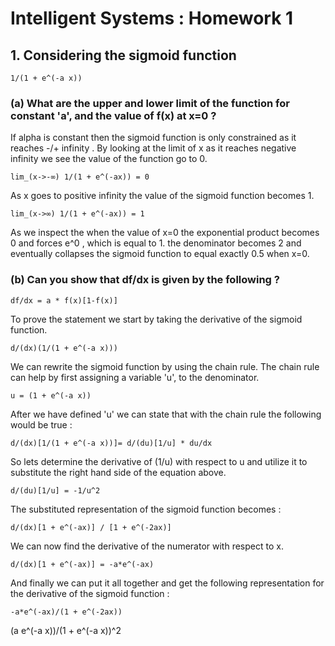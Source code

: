 # Intelligent Systems : Homework 1


## 1. Considering the sigmoid function

```
1/(1 + e^(-a x))
```

### (a) What are the upper and lower limit of the function for constant 'a', and the value of f(x) at x=0 ?

If alpha is constant then the sigmoid function is only constrained as it reaches -/+ infinity . By looking at the limit of x as it reaches negative infinity we see the value of the function go to 0.
```
lim_(x->-∞) 1/(1 + e^(-ax)) = 0
```
As x goes to positive infinity the value of the sigmoid function becomes 1.
```
lim_(x->∞) 1/(1 + e^(-ax)) = 1
```
As we inspect the when the value of x=0 the exponential product becomes 0 and forces e^0 , which is equal to 1. the denominator becomes 2 and eventually collapses the sigmoid function to equal exactly 0.5 when x=0.

### (b) Can you show that df/dx is given by the following ?
```
df/dx = a * f(x)[1-f(x)]
```

To prove the statement we start by taking the derivative of the sigmoid function.
```
d/(dx)(1/(1 + e^(-a x)))
```
We can rewrite the sigmoid function by using the chain rule. The chain rule can help by first assigning a variable 'u', to the denominator.
```
u = (1 + e^(-a x))
```
After we have defined 'u' we can state that with the chain rule the following would be true :
```
d/(dx)[1/(1 + e^(-a x))]= d/(du)[1/u] * du/dx  
```
So lets determine the derivative of (1/u) with respect to u and utilize it to substitute the right hand side of the equation above.
```
d/(du)[1/u] = -1/u^2
```
The substituted representation of the sigmoid function becomes :
```
d/(dx)[1 + e^(-ax)] / [1 + e^(-2ax)]
```
We can now find the derivative of the numerator with respect to x.
```
d/(dx)[1 + e^(-ax)] = -a*e^(-ax)
```
And finally we can put it all together and get the following representation for the derivative of the sigmoid function :
```
-a*e^(-ax)/(1 + e^(-2ax))
```
(a e^(-a x))/(1 + e^(-a x))^2
